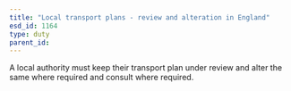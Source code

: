 ```yaml
---
title: "Local transport plans - review and alteration in England"
esd_id: 1164
type: duty
parent_id:  
---
```


A local authority must keep their transport plan under review and alter the same where required and consult where required.

